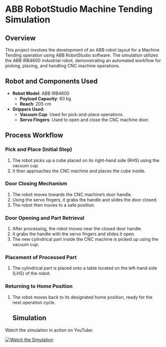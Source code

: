 
# ABB RobotStudio Machine Tending Simulation

## Overview
This project involves the development of an ABB robot layout for a Machine Tending operation using ABB RobotStudio software. The simulation utilizes the ABB IRB4600 industrial robot, demonstrating an automated workflow for picking, placing, and handling CNC machine operations.

## Robot and Components Used
- **Robot Model**: ABB IRB4600
  - **Payload Capacity**: 60 kg
  - **Reach**: 205 cm
- **Grippers Used**:
  - **Vacuum Cup**: Used for pick-and-place operations.
  - **Servo Fingers**: Used to open and close the CNC machine door.

## Process Workflow

### Pick and Place (Initial Step)
1. The robot picks up a cube placed on its right-hand side (RHS) using the vacuum cup.
2. It then approaches the CNC machine and places the cube inside.

### Door Closing Mechanism
1. The robot moves towards the CNC machine’s door handle.
2. Using the servo fingers, it grabs the handle and slides the door closed.
3. The robot then moves to a safe position.

### Door Opening and Part Retrieval
1. After processing, the robot moves near the closed door handle.
2. It grabs the handle with the servo fingers and slides it open.
3. The new cylindrical part inside the CNC machine is picked up using the vacuum cup.

### Placement of Processed Part
1. The cylindrical part is placed onto a table located on the left-hand side (LHS) of the robot.

### Returning to Home Position
1. The robot moves back to its designated home position, ready for the next operation cycle.

   ## Simulation
Watch the simulation in action on YouTube:  

[![Watch the Simulation](https://img.youtube.com/vi/GMUnlbIP_Ow/0.jpg)](https://youtu.be/GMUnlbIP_Ow)  



